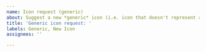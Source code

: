 ```yaml
---
name: Icon request (generic)
about: Suggest a new *generic* icon (i.e. icon that doesn't represent any brand and uses symbols).
title: 'Generic icon request: '
labels: Generic, New Icon
assignees: ''

---
```


<!--
First, read our issue guidelines: https://git.io/JLu8h
(Only takes half a minute to read!)

Remember to add **type of icon** at the end of the title

If you can't think of name, use these sites as reference:
- https://iconscout.com/unicons/explore/line
- https://feathericons.com/
- https://lucide.netlify.app/

Add extra info below this if needed. -->

